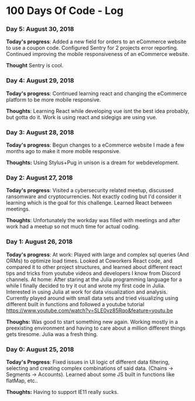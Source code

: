 # 100 Days Of Code - Log

### Day 5: August 30, 2018
**Today's progress**: Added a new field for orders to an eCommerce website to use a coupon code. Configured Sentry for 2 projects error reporting.
Continued improving the mobile responsiveness of an eCommerce website.

**Thought** Sentry is cool.

### Day 4: August 29, 2018
**Today's progress**: Continued learning react and changing the eCommerce platform to be more mobile responsive.

**Thoughts**: Learning React while developing vue isnt the best idea probably, but gotta do it. Work is using react and sidegigs are using vue.

### Day 3: August 28, 2018
**Today's progress**: Begun changes to a eCommerce website I made a few months ago to make it more mobile responsive.

**Thoughts:** Using Stylus+Pug in unison is a dream for webdevelopment.

### Day 2: August 27, 2018
**Today's progress**: Visited a cybersecurity related meetup, discussed ransomware and cryptocurrencies.
Not exactly coding but I'd consider it learning which is the goal for this challenge.
Learned React between meetings.

**Thoughts**: Unfortunately the workday was filled with meetings and after work had a meetup so not much time for actual coding.

### Day 1: August 26, 2018
**Today's progress**: At work: Played with large and complex sql queries (And ORMs) to optimize load times. Looked at Coworkers React code, and compared it to other project structures, and learned about different react tips and tricks from youtube videos and developers I know from Discord channels.
At home: After staring at the Julia programming language for a while I finally decided to try it out and wrote my first code in Julia.
Interested in using Julia at work for data visualization and analysis. Currently played around with small data sets and tried visualizing using different built in functions and followed a youtube tutorial https://www.youtube.com/watch?v=SLE0vz85Rqo&feature=youtu.be

**Thoughs:** Was good to start something new again. Working mostly in a preexisting environment and having to care about a million different things gets tiresome. Julia was a fresh thing.

### Day 0: August 25, 2018
**Today's Progress**: Fixed issues in UI logic of different data filtering, selecting and creating complex combinations of said data.
(Chains -> Segments -> Accounts).
Learned about some JS built in functions like flatMap, etc..

**Thoughts:** Having to support IE11 really sucks.

